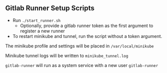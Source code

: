 ## Gitlab Runner Setup Scripts

- Run `./start_runner.sh`
    - Optionally, provide a gitlab runner token as the first argument to register a new runner
- To restart minikube and tunnel, run the script without a token argument.

The minikube profile and settings will be placed in `/var/local/minikube` 

Minikube tunnel logs will be written to `minikube_tunnel.log`

`gitlab-runner` will run as a system service with a new user `gitlab-runner` 